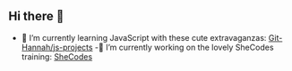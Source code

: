 ## Hi there 👋

- 🌱 I’m currently learning JavaScript with these cute extravaganzas:
[Git-Hannah/js-projects](https://github.com/Git-Hannah/js-projects)
-🩷 I’m currently working on the lovely SheCodes training:
[SheCodes](https://github.com/Git-Hannah/SheCodes-Code)

<!--
**Git-Hannah/Git-Hannah** is a ✨ _special_ ✨ repository because its `README.md` (this file) appears on your GitHub profile.

Here are some ideas to get you started:

- 🔭 I’m currently working on ...
- 🌱 I’m currently learning ...
- 👯 I’m looking to collaborate on ...
- 🤔 I’m looking for help with ...
- 💬 Ask me about ...
- 📫 How to reach me: ...
- 😄 Pronouns: ...
- ⚡ Fun fact: ...
-->

